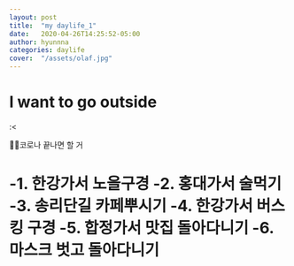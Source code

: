 ```yaml
---
layout: post
title:  "my daylife_1"
date:   2020-04-26T14:25:52-05:00
author: hyunnna
categories: daylife
cover:  "/assets/olaf.jpg"
---
```



<h1>I want to go outside </h1>
:<

🐱‍🐉코로나 끝나면 할 거<br/>

-1. 한강가서 노을구경
-2. 홍대가서 술먹기
-3. 송리단길 카페뿌시기
-4. 한강가서 버스킹 구경
-5. 합정가서 맛집 돌아다니기
-6. 마스크 벗고 돌아다니기
=================
<br/>

